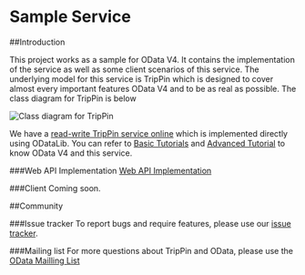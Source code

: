 Sample Service
=============

##Introduction

This project works as a sample for OData V4. It contains the implementation of the service as well as some client scenarios of this service. The underlying model for this service is TripPin which is designed to cover almost every important features OData V4 and to be as real as possible. The class diagram for TripPin is below

![Class diagram for TripPin](https://github.com/OData/Samples/blob/master/Scenarios/TripPin/Images/TripPinClassDiagram.jpg)

We have a [read-write TripPin service online](http://services.odata.org/V4/TripPinServiceRW) which is implemented directly using ODataLib. You can refer to [Basic Tutorials](http://www.odata.org/getting-started/basic-tutorial/) and [Advanced Tutorial](http://www.odata.org/getting-started/advanced-tutorial/) to know OData V4 and this service.

###Web API Implementation
[Web API Implementation](https://github.com/OData/SampleService/tree/master/src/service)

###Client 
Coming soon.

##Community

###Issue tracker
To report bugs and require features, please use our [issue tracker](https://github.com/OData/SampleService/issues).

###Mailing list
For more questions about TripPin and OData, please use the [OData Mailling List](http://www.odata.org/join-the-odata-discussion/)
